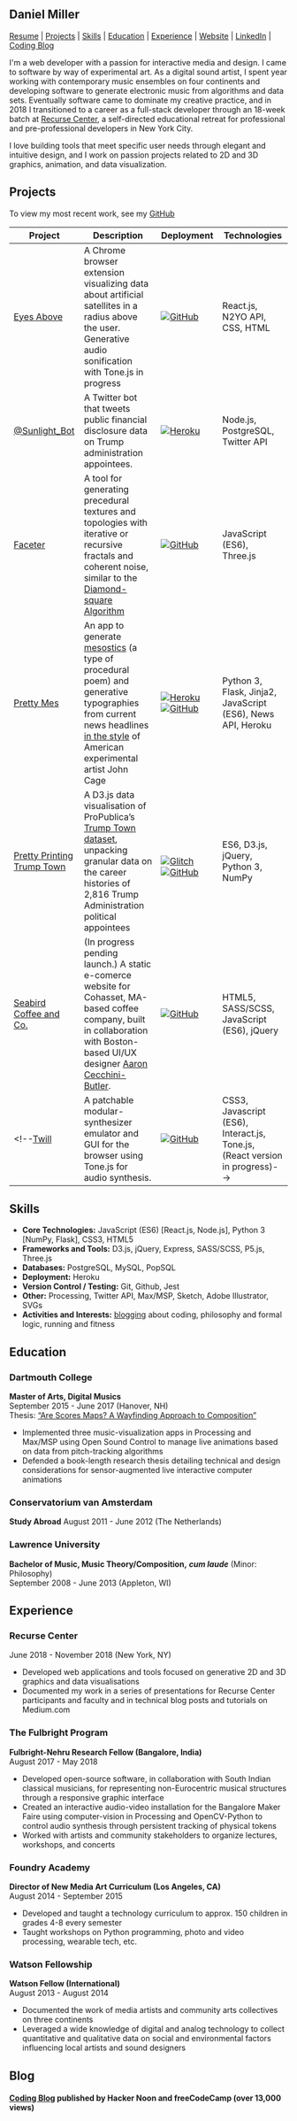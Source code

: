 ## Daniel Miller

[Resume](http://www.danielmillerportfolio.com/pdfs/miller_resume.pdf) | [Projects](#projects) | [Skills](#skills) | [Education](#education) | [Experience](#experience) | [Website](http://danielmillerportfolio.com/) | [LinkedIn](https://www.linkedin.com/in/danielmillerportfolio/) | [Coding Blog](https://medium.com/@PleatherStarfish)

I'm a web developer with a passion for interactive media and design. I came to software by way of experimental art. As a digital sound artist, I spent year working with contemporary music ensembles on four continents and developing software to generate electronic music from algorithms and data sets. Eventually software came to dominate my creative practice, and in 2018 I transitioned to a career as a full-stack developer through an 18-week batch at [Recurse Center](https://www.recurse.com/), a self-directed educational retreat for professional and pre-professional developers in New York City.

I love building tools that meet specific user needs through elegant and intuitive design, and I work on passion projects related to 2D and 3D graphics, animation, and data visualization.

## Projects

To view my most recent work, see my [GitHub](https://github.com/PleatherStarfish)

Project | Description | Deployment | Technologies
--- | --- | --- | ---
[Eyes Above](https://github.com/PleatherStarfish/eyes_above) | A Chrome browser extension visualizing data about artificial satellites in a radius above the user. Generative audio sonification with Tone.js in progress | [![GitHub](https://cloud.githubusercontent.com/assets/12953472/18687862/de8df31e-7f79-11e6-937c-f20c0e0ee2b4.png)](https://github.com/PleatherStarfish/eyes_above) | React.js, N2YO API, CSS, HTML
[@Sunlight_Bot](https://github.com/PleatherStarfish/sunlight_bot) | A Twitter bot that tweets public financial disclosure data on Trump administration appointees. | [![Heroku](https://cloud.githubusercontent.com/assets/12953472/18688266/701982fc-7f7b-11e6-8971-5f1e03f554b7.png)](https://twitter.com/Sunlight_Bot) | Node.js, PostgreSQL, Twitter API
[Faceter](https://github.com/PleatherStarfish/Faceter) | A tool for generating precedural textures and topologies with iterative or recursive fractals and coherent noise, similar to the [Diamond-square Algorithm](https://en.wikipedia.org/wiki/Diamond-square_algorithm) | [![GitHub](https://cloud.githubusercontent.com/assets/12953472/18687862/de8df31e-7f79-11e6-937c-f20c0e0ee2b4.png)](https://github.com/PleatherStarfish/faceter) | JavaScript (ES6), Three.js
[Pretty Mes](https://github.com/PleatherStarfish/pretty_mes) | An app to generate [mesostics](https://en.wikipedia.org/wiki/Mesostic) (a type of procedural poem) and generative typographies from current news headlines [in the style](https://goo.gl/images/K6o4DX) of American experimental artist John Cage  | [![Heroku](https://cloud.githubusercontent.com/assets/12953472/18688266/701982fc-7f7b-11e6-8971-5f1e03f554b7.png)](https://prettymes.herokuapp.com/)[![GitHub](https://cloud.githubusercontent.com/assets/12953472/18687862/de8df31e-7f79-11e6-937c-f20c0e0ee2b4.png)](https://github.com/PleatherStarfish/pretty_mes) | Python 3, Flask, Jinja2, JavaScript (ES6), News API, Heroku
[Pretty Printing Trump Town](https://prettyprintingtrumptown.glitch.me/) | A D3.js data visualisation of ProPublica’s [Trump Town dataset](https://projects.propublica.org/trump-town), unpacking granular data on the career histories of 2,816 Trump Administration political appointees | <br>[![Glitch](https://user-images.githubusercontent.com/10040486/52808965-2c030d00-305d-11e9-90ae-e16c7ff5ac6a.png)](https://prettyprintingtrumptown.glitch.me/) <br> [![GitHub](https://cloud.githubusercontent.com/assets/12953472/18687862/de8df31e-7f79-11e6-937c-f20c0e0ee2b4.png)](https://github.com/PleatherStarfish/trumptown_constellation) | ES6, D3.js, jQuery, Python 3, NumPy
[Seabird Coffee and Co.](https://pleatherstarfish.github.io/seabird_coffee/) | (In progress pending launch.) A static e-comerce website for Cohasset, MA-based coffee company, built in collaboration with Boston-based UI/UX designer [Aaron Cecchini-Butler](https://www.linkedin.com/in/aaron-cecchini-butler/). | [![GitHub](https://cloud.githubusercontent.com/assets/12953472/18687862/de8df31e-7f79-11e6-937c-f20c0e0ee2b4.png)](https://pleatherstarfish.github.io/seabird_coffee/) | HTML5, SASS/SCSS, JavaScript (ES6), jQuery
<!--[Twill](https://github.com/PleatherStarfish/TwillSynth) | A patchable modular-synthesizer emulator and GUI for the browser using Tone.js for audio synthesis. | [![GitHub](https://cloud.githubusercontent.com/assets/12953472/18687862/de8df31e-7f79-11e6-937c-f20c0e0ee2b4.png)](https://github.com/PleatherStarfish/TwillSynth) | CSS3, Javascript (ES6), Interact.js, Tone.js, (React version in progress)-->


## Skills

* **Core Technologies:** JavaScript (ES6) \[React.js, Node.js\], Python 3 \[NumPy, Flask\], CSS3, HTML5
* **Frameworks and Tools:** D3.js, jQuery, Express, SASS/SCSS, P5.js, Three.js
* **Databases:** PostgreSQL, MySQL, PopSQL
* **Deployment:** Heroku
* **Version Control / Testing:** Git, Github, Jest
* **Other:** Processing, Twitter API, Max/MSP, Sketch, Adobe Illustrator, SVGs
* **Activities and Interests:** [blogging](https://medium.com/@PleatherStarfish) about coding, philosophy and formal logic, running and fitness

## Education

### Dartmouth College
**Master of Arts, Digital Musics**<br>
September 2015 - June 2017 (Hanover, NH)<br>
Thesis: [“Are Scores Maps? A Wayfinding Approach to Composition”](http://www.lontanomusic.com/writing/miller_thesis.pdf)<br>
* Implemented three music-visualization apps in Processing and Max/MSP using Open Sound Control to manage live animations based on data from pitch-tracking algorithms
* Defended a book-length research thesis detailing technical and design considerations for sensor-augmented live interactive computer animations

### Conservatorium van Amsterdam
**Study Abroad**
August 2011 - June 2012 (The Netherlands)

### Lawrence University
**Bachelor of Music, Music Theory/Composition,** <i>**cum laude**</i> (Minor: Philosophy)<br>
September 2008 - June 2013 (Appleton, WI)

## Experience

### Recurse Center
June 2018 - November 2018	(New York, NY)<br>
* Developed web applications and tools focused on generative 2D and 3D graphics and data visualisations
* Documented my work in a series of presentations for Recurse Center participants and faculty and in technical blog posts and tutorials on Medium.com
### The Fulbright Program
**Fulbright-Nehru Research Fellow	(Bangalore, India)**<br>
August 2017 - May 2018<br>
* Developed open-source software, in collaboration with South Indian classical musicians, for representing non-Eurocentric musical structures through a responsive graphic interface
* Created an interactive audio-video installation for the Bangalore Maker Faire using computer-vision in Processing and OpenCV-Python to control audio synthesis through persistent tracking of physical tokens
* Worked with artists and community stakeholders to organize lectures, workshops, and concerts
### Foundry Academy
**Director of New Media Art Curriculum (Los Angeles, CA)**<br>
August 2014 - September 2015<br>
* Developed and taught a technology curriculum to approx. 150 children in grades 4-8 every semester
* Taught workshops on Python programming, photo and video processing, wearable tech, etc.
### Watson Fellowship
**Watson Fellow (International)**<br>
August 2013 - August 2014<br>
* Documented the work of media artists and community arts collectives on three continents
* Leveraged a wide knowledge of digital and analog technology to collect quantitative and qualitative data on social and environmental factors influencing local artists and sound designers

## Blog

#### [Coding Blog](https://medium.com/@PleatherStarfish) published by Hacker Noon and freeCodeCamp (over 13,000 views)
